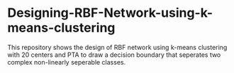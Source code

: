 # Designing-RBF-Network-using-k-means-clustering
This repository shows the design of RBF network using k-means clustering with 20 centers and PTA to draw a decision boundary that seperates two complex non-linearly seperable classes.
